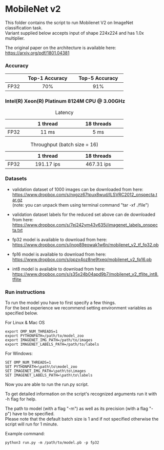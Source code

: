 # MobileNet v2


This folder contains the script to run Mobilenet V2 on ImageNet classification task.\
Variant supplied below accepts input of shape 224x224 and has 1.0x multiplier.

The original paper on the architecture is available here: https://arxiv.org/pdf/1801.04381


### Accuracy

<table>
	<thead>
	<tr>
		<th></th>
		<th style="width: 150px">Top-1 Accuracy</th>
		<th style="width: 150px">Top-5 Accuracy</th>
	</tr>
	</thead>
	<tbody>
	<tr>
		<td>FP32</td>
		<td style="text-align: center">70%</td>
		<td style="text-align: center">91%</td>
	</tr>
	</tbody>
</table>


### Intel(R) Xeon(R) Platinum 8124M CPU @ 3.00GHz

<table>
	<caption>Latency</caption>
	<thead>
	<tr>
		<th></th>
		<th style="width: 150px"> 1 thread  </th>
		<th style="width: 150px">18 threads</th>
	</tr>
	</thead>
	<tbody>
	<tr>
		<td>FP32</td>
		<td style="text-align: center">11 ms</td>
		<td style="text-align: center">5 ms</td>
	</tr>
	</tbody>
</table>


<table>
	<caption>Throughput (batch size = 16)</caption>
	<thead>
	<tr>
		<th></th>
		<th style="width: 150px"> 1 thread  </th>
		<th style="width: 150px">18 threads</th>
	</tr>
	</thead>
	<tbody>
	<tr>
		<td>FP32</td>
		<td style="text-align: center">191.17 ips</td>
		<td style="text-align: center">467.31 ips</td>
	</tr>
	</tbody>
</table>


### Datasets

* validation dataset of 1000 images can be downloaded from here: \
  https://www.dropbox.com/s/nxgzz67tpux8wud/ILSVRC2012_onspecta.tar.gz </br> 
  (note: you can unpack them using terminal command "tar -xf ./file")
 
* validation dataset labels for the reduced set above can de downloaded from here:\
  https://www.dropbox.com/s/7ej242ym43v635i/imagenet_labels_onspecta.txt

* fp32 model is available to download from here:\
  https://www.dropbox.com/s/jnop89eowak1w6n/mobilenet_v2_tf_fp32.pb
  
* fp16 model is available to download from here:\
  https://www.dropbox.com/s/ppzx4oz8ne9txeq/mobilenet_v2_fp16.pb
 
* int8 model is available to download from here:\
  https://www.dropbox.com/s/s35x24b04apd9b7/mobilenet_v2_tflite_int8.tflite


### Run instructions

To run the model you have to first specify a few things.\
For the best experience we recommend setting environment variables as specified below.

For Linux & Mac OS

```
export OMP_NUM_THREADS=1
export PYTHONPATH=/path/to/model_zoo
export IMAGENET_IMG_PATH=/path/to/images
export IMAGENET_LABELS_PATH=/path/to/labels
```

For Windows:

```
SET OMP_NUM_THREADS=1
SET PYTHONPATH=\path\to\model_zoo
SET IMAGENET_IMG_PATH=\path\to\images
SET IMAGENET_LABELS_PATH=\path\to\labels
```

Now you are able to run the run.py script.

To get detailed information on the script's recognized arguments run it with -h flag for help.

The path to model (with a flag "-m") as well as its precision (with a flag "-p") have to be specified.\
Please note that the default batch size is 1 and if not specified otherwise the script will run for 1 minute.


Example command: 

```
python3 run.py -m /path/to/model.pb -p fp32
```



  
